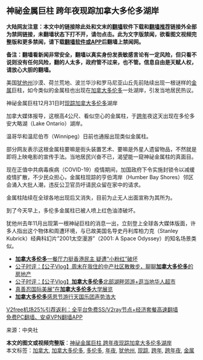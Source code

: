  <h2>神祕金属巨柱 跨年夜现踪加拿大多伦多湖岸</h2> <p class="notice"><b>大陆网友注意：本文中的链接除此处和文末的<a href="https://github.com/bannedbook/fanqiang" >翻墙</a>软件下载和<a href="https://github.com/killgcd/justmysocks/blob/master/README.md">翻墙推荐</a>链接外全部为禁网链接，未翻墙状态下打不开，请勿点击。此为文字版禁闻，欲看图文视频完整版和更多禁闻，请下载<a href="https://github.com/bannedbook/fanqiang">翻墙软件或APP</a>后翻墙上禁闻网。</p><p>备注：翻墙看新闻非常安全，翻墙以真实身份发表敏感言论有一定风险，但只看不说则没有任何风险，翻的人太多，政府管不过来，也不管。信息自由是天赋人权，请放心大胆的翻墙。</b></p>  <div class="entry"> <p>美国<a href="https://www.bannedbook.org/bnews/tag/%E7%8A%B9%E4%BB%96%E5%B7%9E/" class="st_tag internal_tag" rel="tag" title="标签 犹他州 下的日志">犹他州</a>沙漠、荷兰荒地、波兰华沙和罗马尼亚山丘先前陆续出现一根谜样的<a href="https://www.bannedbook.org/bnews/tag/%E9%87%91%E5%B1%9E/" class="st_tag internal_tag" rel="tag" title="标签 金属 下的日志">金属</a>巨柱，如今类似的金属柱也出现在<a href="https://www.bannedbook.org/bnews/tag/%e5%8a%a0%e6%8b%bf%e5%a4%a7/" class="st_tag internal_tag" rel="tag" title="标签 加拿大 下的日志">加拿大</a><a href="https://www.bannedbook.org/bnews/tag/%e5%a4%9a%e4%bc%a6%e5%a4%9a/" class="st_tag internal_tag" rel="tag" title="标签 多伦多 下的日志">多伦多</a>一处湖岸，引发当地居民热议。</p> <p>神祕金属巨柱12月31日时<a href="https://www.bannedbook.org/bnews/tag/%E7%8E%B0%E8%B8%AA/" class="st_tag internal_tag" rel="tag" title="标签 现踪 下的日志">现踪</a><a href="https://www.bannedbook.org/bnews/tag/%E5%8A%A0%E6%8B%BF%E5%A4%A7%E5%A4%9A%E4%BC%A6%E5%A4%9A/" class="st_tag internal_tag" rel="tag" title="标签 加拿大多伦多 下的日志">加拿大多伦多</a>湖岸</p> <p>加拿大媒体报导，这根高4公尺、看似空心的金属柱，于<a href="https://www.bannedbook.org/bnews/tag/%E8%B7%A8%E5%B9%B4/" class="st_tag internal_tag" rel="tag" title="标签 跨年 下的日志">跨年</a>夜这天出现在多伦多安大略湖（Lake Ontario）湖岸。</p> <p>温哥华和温尼伯市（Winnipeg）日前也通报出现类似金属柱。</p> <p>部分网友表示这根金属柱要嘛是街头装置艺术、要嘛是外星人遗留物品，不然就是即将上映电影的宣传手法。当地居民兴奋不已，渴望能一窥神祕金属柱的真面目。</p>  <p>现在正值中共病毒疾病（COVID-19）疫情期间，加国政府下令实施封锁令以减缓疫情扩散，不少民众担心，金属柱现踪的亨伯湾岸（Humber Bay Shores）邻区会涌入大批人潮，违反公卫官员吁请民众留在家中的请求。</p> <p>金属柱陆续在全球各地出现后又消失，目前为止无人出面宣称为其所为。</p> <p>到了今天早上，多伦多金属柱已被人喷上红色油漆破坏。</p> <p>犹他州去年11月出现第一根神祕巨柱的消息一出，立刻登上全球各大媒体版面，许多人指出这个物体和周遭环境，与已故美国名导史丹利库柏力克（Stanley Kubrick）经典科幻片&#8221;2001太空漫游&#8221;（2001: A Space Odyssey）的知名场景类似。</p> <ul class='op-related-articles' title='相关阅读'> <li><a href='https://www.bannedbook.org/bnews/ssgc/20201218/1450001.html' target='_blank'><b>加拿大多伦多</b>一餐厅力挺香港民主 疑遭“小粉红”破坏</a></li> <li><a href='https://www.bannedbook.org/bnews/bannedvideo/20200426/1319413.html' target='_blank'>公子时评：【公子Vlog】周末在我住的中产社区散散步，聊聊<b>加拿大多伦多</b>的房地产 </a></li> <li><a href='https://www.bannedbook.org/bnews/lifebaike/20200308/1293216.html' target='_blank'>公子时评：【公子Vlog】<b>加拿大多伦多</b>北部湖畔郊游+逛当地华人超市</a></li> <li><a href='https://www.bannedbook.org/bnews/wenxue/20191021/1210512.html' target='_blank'>真善忍国际美展”在<b>加拿大多伦多</b>大学展览</a></li> <li><a href='https://www.bannedbook.org/bnews/renquan/flg/20191016/1207536.html' target='_blank'><b>加拿大多伦多</b>感恩节游行天国乐团声势浩大</a></li> </ul> <p class="texttj"> <a href="https://github.com/bannedbook/fanqiang/wiki/V2ray%E6%9C%BA%E5%9C%BA" target="_blank">V2free机场25%引荐返利：全平台免费SS/V2ray节点+经济套餐高速翻墙</a><br/> <a href="https://github.com/bannedbook/fanqiang/wiki/%E7%A6%81%E9%97%BB%E7%BD%91%E5%AE%89%E5%8D%93%E7%BF%BB%E5%A2%99%E6%96%B0%E9%97%BBAPP" target="_blank">免费PC翻墙、安卓VPN翻墙APP</a></p><p> 来源：中央社 </p> <a name='sharetosocial'></a>       <div><b>本文的图文或视频完整版</b>：<a href='https://www.bannedbook.org/bnews/cnnews/20210102/1459733.html'>神祕金属巨柱 跨年夜现踪加拿大多伦多湖岸</a></div>  </div><!--END ENTRY--> <div class="postfooter"> <div>本文标签：<a href="https://www.bannedbook.org/bnews/tag/%e5%8a%a0%e6%8b%bf%e5%a4%a7/" rel="tag">加拿大</a>, <a href="https://www.bannedbook.org/bnews/tag/%E5%8A%A0%E6%8B%BF%E5%A4%A7%E5%A4%9A%E4%BC%A6%E5%A4%9A/" rel="tag">加拿大多伦多</a>, <a href="https://www.bannedbook.org/bnews/tag/%e5%a4%9a%e4%bc%a6%e5%a4%9a/" rel="tag">多伦多</a>, <a href="https://www.bannedbook.org/bnews/tag/%E5%B9%B4%E5%A4%9C/" rel="tag">年夜</a>, <a href="https://www.bannedbook.org/bnews/tag/%E7%8A%B9%E4%BB%96%E5%B7%9E/" rel="tag">犹他州</a>, <a href="https://www.bannedbook.org/bnews/tag/%E7%8E%B0%E8%B8%AA/" rel="tag">现踪</a>, <a href="https://www.bannedbook.org/bnews/tag/%E8%B7%A8%E5%B9%B4/" rel="tag">跨年</a>, <a href="https://www.bannedbook.org/bnews/tag/%E8%B7%A8%E5%B9%B4%E5%A4%9C/" rel="tag">跨年夜</a>, <a href="https://www.bannedbook.org/bnews/tag/%E9%87%91%E5%B1%9E/" rel="tag">金属</a></div>  </div><!--END POSTFOOTER--> 